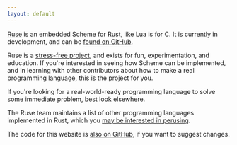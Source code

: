 ```yaml
---
layout: default
---
```


[Ruse][ruse-lang] is an embedded Scheme for Rust, like Lua is for C. It is currently in development, and can be [found on GitHub][ruse].

Ruse is a [stress-free project][stress-free], and exists for fun, experimentation, and education. If you're interested in seeing how Scheme can be implemented, and in learning with other contributors about how to make a real programming language, this is the project for you.

If you're looking for a real-world-ready programming language to solve some immediate problem, best look elsewhere.

The Ruse team maintains a list of other programming languages implemented in Rust, which you [may be interested in perusing][langs-in-rust].

The code for this website is [also on GitHub][website], if you want to suggest changes.


[ruse-lang]: https://github.com/ruse-lang/
[ruse]: https://github.com/ruse-lang/ruse
[stress-free]: https://github.com/ruse-lang/stress-free-manifesto
[langs-in-rust]: https://github.com/ruse-lang/langs-in-rust
[website]: https://github.com/ruse-lang/ruse-lang.github.io

